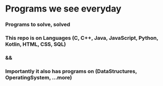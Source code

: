# Programs we see everyday
### Programs to solve, solved
### This repo is on Languages (C, C++, Java, JavaScript, Python, Kotlin, HTML, CSS, SQL) 
### && 
### Importantly it also has programs on (DataStructures, OperatingSystem, ...more)
